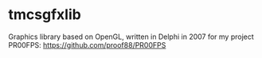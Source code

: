 # tmcsgfxlib
Graphics library based on OpenGL, written in Delphi in 2007 for my project PR00FPS:
https://github.com/proof88/PR00FPS
